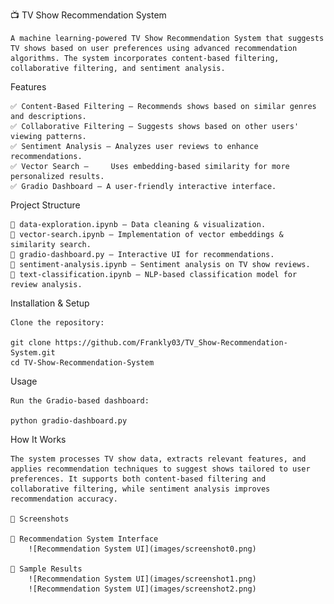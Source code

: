 📺 TV Show Recommendation System

    A machine learning-powered TV Show Recommendation System that suggests TV shows based on user preferences using advanced recommendation algorithms. The system incorporates content-based filtering, collaborative filtering, and sentiment analysis.

Features

    ✅ Content-Based Filtering – Recommends shows based on similar genres and descriptions.
    ✅ Collaborative Filtering – Suggests shows based on other users' viewing patterns.
    ✅ Sentiment Analysis – Analyzes user reviews to enhance recommendations.
    ✅ Vector Search –     Uses embedding-based similarity for more personalized results.
    ✅ Gradio Dashboard – A user-friendly interactive interface.

Project Structure

    📁 data-exploration.ipynb – Data cleaning & visualization.
    📁 vector-search.ipynb – Implementation of vector embeddings & similarity search.
    📁 gradio-dashboard.py – Interactive UI for recommendations.
    📁 sentiment-analysis.ipynb – Sentiment analysis on TV show reviews.
    📁 text-classification.ipynb – NLP-based classification model for review analysis.

Installation & Setup

    Clone the repository:

    git clone https://github.com/Frankly03/TV_Show-Recommendation-System.git
    cd TV-Show-Recommendation-System


Usage

    Run the Gradio-based dashboard:

    python gradio-dashboard.py

How It Works

    The system processes TV show data, extracts relevant features, and applies recommendation techniques to suggest shows tailored to user preferences. It supports both content-based filtering and collaborative filtering, while sentiment analysis improves recommendation accuracy.

    📸 Screenshots

    🔹 Recommendation System Interface
        ![Recommendation System UI](images/screenshot0.png)
        
    🔹 Sample Results
        ![Recommendation System UI](images/screenshot1.png)
        ![Recommendation System UI](images/screenshot2.png)


